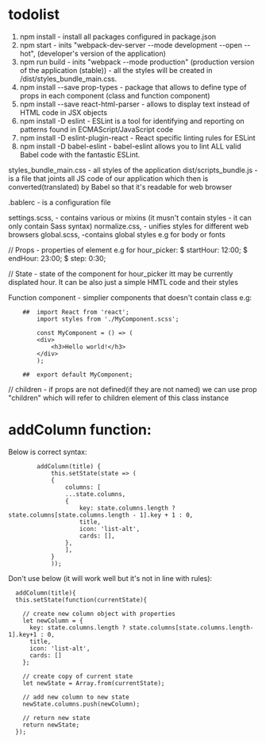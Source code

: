 # todolist

1. npm install - install all packages configured in package.json
2. npm start - inits "webpack-dev-server --mode development --open --hot", (developer's version of the application)
3. npm run build - inits "webpack --mode production" (production version of the application (stable)) - all the styles will be created in /dist/styles_bundle_main.css.
4. npm install --save prop-types - package that allows to define type of props in each component (class and function component)
5. npm install --save react-html-parser - allows to display text instead of HTML code in JSX objects
6. npm install -D eslint - ESLint is a tool for identifying and reporting on patterns found in ECMAScript/JavaScript code
7. npm install -D eslint-plugin-react - React specific linting rules for ESLint
8. npm install -D babel-eslint - babel-eslint allows you to lint ALL valid Babel code with the fantastic ESLint.

styles_bundle_main.css - all styles of the application
dist/scripts_bundle.js - is a file that joints all JS code of our application which then is converted(translated) by Babel so that it's readable for web browser

.bablerc - is a configuration file

settings.scss, - contains various or mixins (it musn't contain styles - it can only contain Sass syntax)
normalize.css, - unifies styles for different web browsers
global.scss, -contains global styles e.g for body or fonts

// Props - properties of element e.g for hour_picker:
    $ startHour: 12:00;
    $ endHour: 23:00;
    $ step: 0:30;

// State - state of the component for hour_picker itt may be currently displated hour.
It can be also just a simple HMTL code and their styles

Function component - simplier components that doesn't contain class e.g:

        ##  import React from 'react';
            import styles from './MyComponent.scss';

            const MyComponent = () => (
            <div>
                <h3>Hello world!</h3>
            </div>
            );

        ##  export default MyComponent;


// children - if props are not defined(if they are not named) we can use prop "children" which will refer to children element of this class instance

# addColumn function:

Below is correct syntax:

            addColumn(title) {
                this.setState(state => (
                {
                    columns: [
                    ...state.columns,
                    {
                        key: state.columns.length ? state.columns[state.columns.length - 1].key + 1 : 0,
                        title,
                        icon: 'list-alt',
                        cards: [],
                    },
                    ],
                }
                ));


  Don't use below (it will work well but it's not in line with rules):

      addColumn(title){
      this.setState(function(currentState){

        // create new column object with properties
        let newColumn = {
          key: state.columns.length ? state.columns[state.columns.length-1].key+1 : 0,
          title,
          icon: 'list-alt',
          cards: []
        };

        // create copy of current state
        let newState = Array.from(currentState);

        // add new column to new state
        newState.columns.push(newColumn);

        // return new state
        return newState;
      });